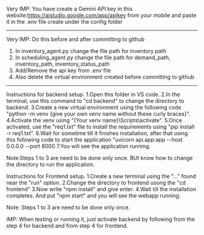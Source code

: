 Very IMP: You have create a Gemini API key in this website:https://aistudio.google.com/app/apikey from your mobile and paste it in the .env file create under the config folder 

*********
Very IMP: Do this before and after committing to github
1. In inventory_agent.py change the file path for inventory path
2. In scheduling_agent.py change the file path for demand_path, inventory_path, inventory_status_path
3. Add/Remove the api key from .env file
4. Also delete the virtual environment created before committing to github
*********

Instructions for backend setup.
1.Open this folder in VS code.
2.In the terminal, use this command to "cd backend" to change the directory to backend.
3.Create a new virtual environment using the following code "python -m venv {give your own venv name without these curly braces}".
4.Activate the venv using "{Your venv name}\Scripts\activate".
5.Once activated, use the "req1.txt" file to install the requirements using "pip install -r req1.txt".
6.Wait for sometime till it finishes installation, after that using this following code to start the application "uvicorn api.app:app --host 0.0.0.0 --port 8000
7.You will see the application running.

Note:Steps 1 to 3 are need to be done only once. BUt know how to change the directory to run the application.

Instructions for Frontend setup.
1.Create a new terminal using the "..." found near the "run" option.
2.Change the directory to frontend usong the "cd frontend"
3.Now write "npm install" and give enter.
4.Wait till the installation completes. And put "npm start" and you will see the webapp running.

Note: Steps 1 to 3 are need to be done only once.

IMP: When testing or running it, just activate backend by following from the step 4 for backend and from step 4 for frontend.

